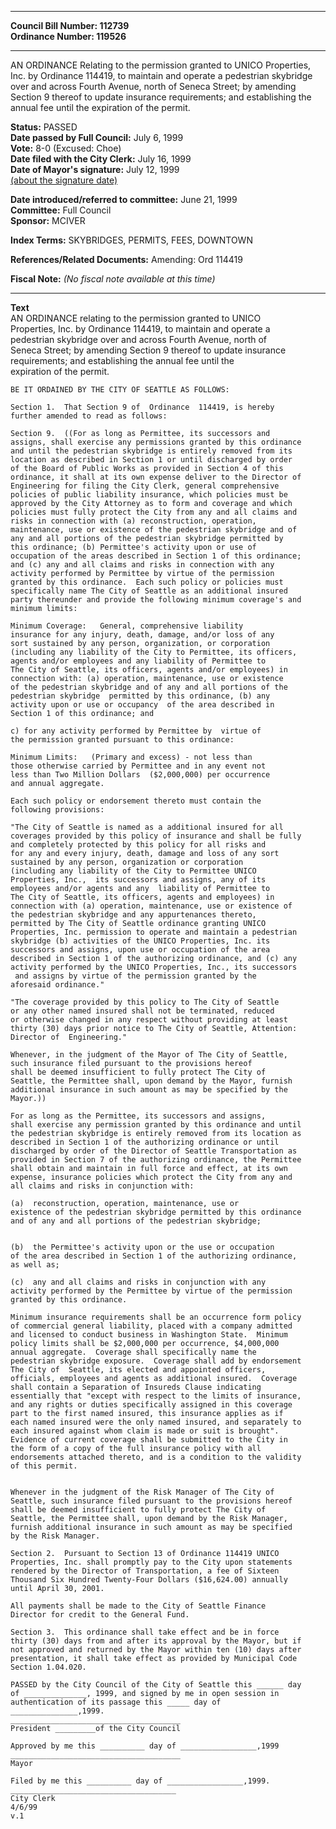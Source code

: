 * * * * *  
  
**Council Bill Number: [](#h0)[](#h2)112739**   
**Ordinance Number: 119526**  
  
* * * * *  
  
AN ORDINANCE Relating to the permission granted to UNICO Properties, Inc. by Ordinance 114419, to maintain and operate a pedestrian skybridge over and across Fourth Avenue, north of Seneca Street; by amending Section 9 thereof to update insurance requirements; and establishing the annual fee until the expiration of the permit.  
  
**Status:** PASSED   
**Date passed by Full Council:** July 6, 1999   
**Vote:** 8-0 (Excused: Choe)   
**Date filed with the City Clerk:** July 16, 1999   
**Date of Mayor's signature:** July 12, 1999   
[(about the signature date)](/~public/approvaldate.htm)   
  
  
**Date introduced/referred to committee:** June 21, 1999   
**Committee:** Full Council   
**Sponsor:** MCIVER   
  
**Index Terms:** SKYBRIDGES, PERMITS, FEES, DOWNTOWN  
  
**References/Related Documents:** Amending: Ord 114419  
  
**Fiscal Note:** *(No fiscal note available at this time)*  
  
* * * * *  
  
**Text**  
    AN ORDINANCE relating to the permission granted to UNICO  
    Properties, Inc. by Ordinance 114419, to  maintain and operate a  
    pedestrian skybridge over and across Fourth Avenue, north of  
    Seneca Street; by amending Section 9 thereof to update insurance  
    requirements; and establishing the annual fee until the  
    expiration of the permit.  
  
    BE IT ORDAINED BY THE CITY OF SEATTLE AS FOLLOWS:  
  
    Section 1.  That Section 9 of  Ordinance  114419, is hereby  
    further amended to read as follows:  
  
    Section 9.  ((For as long as Permittee, its successors and  
    assigns, shall exercise any permissions granted by this ordinance  
    and until the pedestrian skybridge is entirely removed from its  
    location as described in Section 1 or until discharged by order  
    of the Board of Public Works as provided in Section 4 of this  
    ordinance, it shall at its own expense deliver to the Director of  
    Engineering for filing the City Clerk, general comprehensive  
    policies of public liability insurance, which policies must be  
    approved by the City Attorney as to form and coverage and which  
    policies must fully protect the City from any and all claims and  
    risks in connection with (a) reconstruction, operation,  
    maintenance, use or existence of the pedestrian skybridge and of  
    any and all portions of the pedestrian skybridge permitted by  
    this ordinance; (b) Permittee's activity upon or use of  
    occupation of the areas described in Section 1 of this ordinance;  
    and (c) any and all claims and risks in connection with any  
    activity performed by Permittee by virtue of the permission  
    granted by this ordinance.  Each such policy or policies must  
    specifically name The City of Seattle as an additional insured  
    party thereunder and provide the following minimum coverage's and  
    minimum limits:  
  
    Minimum Coverage:   General, comprehensive liability  
    insurance for any injury, death, damage, and/or loss of any  
    sort sustained by any person, organization, or corporation   
    (including any liability of the City to Permittee, its officers,  
    agents and/or employees and any liability of Permittee to  
    The City of Seattle, its officers, agents and/or employees) in  
    connection with: (a) operation, maintenance, use or existence  
    of the pedestrian skybridge and of any and all portions of the  
    pedestrian skybridge  permitted by this ordinance, (b) any  
    activity upon or use or occupancy  of the area described in  
    Section 1 of this ordinance; and  
  
    c) for any activity performed by Permittee by  virtue of  
    the permission granted pursuant to this ordinance:  
  
    Minimum Limits:   (Primary and excess) - not less than  
    those otherwise carried by Permittee and in any event not  
    less than Two Million Dollars  ($2,000,000) per occurrence  
    and annual aggregate.  
  
    Each such policy or endorsement thereto must contain the  
    following provisions:  
  
    "The City of Seattle is named as a additional insured for all  
    coverages provided by this policy of insurance and shall be fully  
    and completely protected by this policy for all risks and  
    for any and every injury, death, damage and loss of any sort  
    sustained by any person, organization or corporation  
    (including any liability of the City to Permittee UNICO  
    Properties, Inc.,  its successors and assigns, any of its  
    employees and/or agents and any  liability of Permittee to  
    The City of Seattle, its officers, agents and employees) in   
    connection with (a) operation, maintenance, use or existence of  
    the pedestrian skybridge and any appurtenances thereto,  
    permitted by The City of Seattle ordinance granting UNICO  
    Properties, Inc. permission to operate and maintain a pedestrian  
    skybridge (b) activities of the UNICO Properties, Inc. its  
    successors and assigns, upon use or occupation of the area  
    described in Section 1 of the authorizing ordinance, and (c) any  
    activity performed by the UNICO Properties, Inc., its successors  
     and assigns by virtue of the permission granted by the  
    aforesaid ordinance."  
  
    "The coverage provided by this policy to The City of Seattle  
    or any other named insured shall not be terminated, reduced  
    or otherwise changed in any respect without providing at least  
    thirty (30) days prior notice to The City of Seattle, Attention:  
    Director of  Engineering."  
  
    Whenever, in the judgment of the Mayor of The City of Seattle,  
    such insurance filed pursuant to the provisions hereof  
    shall be deemed insufficient to fully protect The City of  
    Seattle, the Permittee shall, upon demand by the Mayor, furnish  
    additional insurance in such amount as may be specified by the  
    Mayor.))  
  
    For as long as the Permittee, its successors and assigns,  
    shall exercise any permission granted by this ordinance and until  
    the pedestrian skybridge is entirely removed from its location as  
    described in Section 1 of the authorizing ordinance or until  
    discharged by order of the Director of Seattle Transportation as  
    provided in Section 7 of the authorizing ordinance, the Permittee  
    shall obtain and maintain in full force and effect, at its own  
    expense, insurance policies which protect the City from any and  
    all claims and risks in conjunction with:    
  
    (a)  reconstruction, operation, maintenance, use or  
    existence of the pedestrian skybridge permitted by this ordinance  
    and of any and all portions of the pedestrian skybridge;   
  
  
    (b)  the Permittee's activity upon or the use or occupation  
    of the area described in Section 1 of the authorizing ordinance,  
    as well as;  
  
    (c)  any and all claims and risks in conjunction with any  
    activity performed by the Permittee by virtue of the permission  
    granted by this ordinance.  
  
    Minimum insurance requirements shall be an occurrence form policy  
    of commercial general liability, placed with a company admitted  
    and licensed to conduct business in Washington State.  Minimum  
    policy limits shall be $2,000,000 per occurrence, $4,000,000  
    annual aggregate.  Coverage shall specifically name the  
    pedestrian skybridge exposure.  Coverage shall add by endorsement  
    The City of  Seattle, its elected and appointed officers,  
    officials, employees and agents as additional insured.  Coverage  
    shall contain a Separation of Insureds Clause indicating  
    essentially that "except with respect to the limits of insurance,  
    and any rights or duties specifically assigned in this coverage  
    part to the first named insured, this insurance applies as if  
    each named insured were the only named insured, and separately to  
    each insured against whom claim is made or suit is brought".  
    Evidence of current coverage shall be submitted to the City in  
    the form of a copy of the full insurance policy with all  
    endorsements attached thereto, and is a condition to the validity  
    of this permit.  
  
  
    Whenever in the judgment of the Risk Manager of The City of  
    Seattle, such insurance filed pursuant to the provisions hereof  
    shall be deemed insufficient to fully protect The City of  
    Seattle, the Permittee shall, upon demand by the Risk Manager,  
    furnish additional insurance in such amount as may be specified  
    by the Risk Manager.  
  
    Section 2.  Pursuant to Section 13 of Ordinance 114419 UNICO  
    Properties, Inc. shall promptly pay to the City upon statements  
    rendered by the Director of Transportation, a fee of Sixteen  
    Thousand Six Hundred Twenty-Four Dollars ($16,624.00) annually  
    until April 30, 2001.  
  
    All payments shall be made to the City of Seattle Finance  
    Director for credit to the General Fund.  
  
    Section 3.  This ordinance shall take effect and be in force  
    thirty (30) days from and after its approval by the Mayor, but if  
    not approved and returned by the Mayor within ten (10) days after  
    presentation, it shall take effect as provided by Municipal Code  
    Section 1.04.020.  
  
    PASSED by the City Council of the City of Seattle this ______ day  
    of ______________, 1999, and signed by me in open session in  
    authentication of its passage this _____ day of  
    _______________,1999.  
    ______________________________________  
    President _________of the City Council  
  
    Approved by me this __________ day of _________________,1999  
    ______________________________________  
    Mayor  
  
    Filed by me this __________ day of _________________,1999.  
    _____________________________________  
    City Clerk  
    4/6/99  
    v.1  

